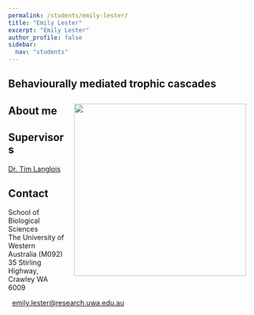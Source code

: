 ```yaml
---
permalink: /students/emily-lester/
title: "Emily Lester"
excerpt: "Emily Lester"
author_profile: false
sidebar:
  nav: "students"
---
```

## Behaviourally mediated trophic cascades
<img class="philprofile" src='/images/Emily_WS.jpg' align='right' width="350" hspace="20" vspace="10">

## About me

## Supervisors
[Dr. Tim Langlois](https://uwamegfisheries.github.io/researchers/tim-langlois/)


## Contact
<p class="address"><i class="far fa-building"></i> School of Biological Sciences<br>
The University of Western Australia (M092)<br>
35 Stirling Highway, Crawley WA 6009</p>

<p class="phoneemail"><i class="far fa-envelope-open"></i>&nbsp;&nbsp;<a href="mailto:emily.lester@research.uwa.edu.au">emily.lester@research.uwa.edu.au</a><br>
